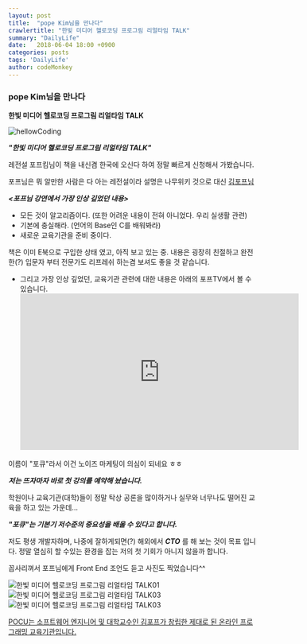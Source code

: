 ```yaml
---
layout: post
title:  "pope Kim님을 만나다"
crawlertitle: "한빛 미디어 헬로코딩 프로그림 리얼타임 TALK"
summary: "DailyLife"
date:   2018-06-04 18:00 +0900
categories: posts
tags: 'DailyLife'
author: codeMonkey
---
```


### pope Kim님을 만나다

**한빛 미디어 헬로코딩 프로그림 리얼타임 TALK**

![hellowCoding](/jsStudyBlog/assets/images/post/hellowCoding.jpg)

***"한빛 미디어 헬로코딩 프로그림 리얼타임 TALK"***

레전설 포프킴님이 책을 내신겸 한국에 오신다 하여 정말 빠르게 신청해서 가봤습니다.

포프님은 뭐 알만한 사람은 다 아는 레전설이라 설명은 나무위키 것으로 대신
[김포프님](https://namu.wiki/w/%EA%B9%80%ED%8F%AC%ED%94%84)


***<포프님 강연에서 가장 인상 깊었던 내용>***
- 모든 것이 알고리즘이다. (또한 어려운 내용이 전혀 아니었다. 우리 실생활 관련)
- 기본에 충실해라. (언어의 Base인 C를 배워봐라)
- 새로운 교육기관을 준비 중이다.

책은 이미 E북으로 구입한 상태 였고, 아직 보고 있는 중.
내용은 굉장히 친절하고 완전한(?) 입문자 부터 전문가도 리프레쉬 하는겸 보셔도 좋을 것 같습니다.

- 그리고 가장 인상 깊었던, 교육기관 관련에 대한 내용은 아래의 포프TV에서 볼 수 있습니다.
    <iframe width="560" height="315" src="https://www.youtube.com/embed/VpgFRPOVzCA" frameborder="0" allow="autoplay; encrypted-media" allowfullscreen></iframe>

이름이 "포큐"라서 이건 노이즈 마케팅이 의심이 되네요 ㅎㅎ

***저는 뜨자마자 바로 첫 강의를 예약해 놨습니다.***

학원이나 교육기관(대학)들이 정말 탁상 공론을 많이하거나 실무와 너무나도 떨어진
교육을 하고 있는 가운데... 

***"포큐"는 기본기 저수준의 중요성을 배울 수 있다고 합니다.***

저도 평생 개발자하며, 나중에 잘하게되면(?) 해외에서 ***CTO*** 를 해 보는 것이 목표 입니다. 정말 열심히 할 수있는 환경을 잡는 저의 첫 기회가 아니지 않을까 합니다.

꼽사리껴서 포프님에게 Front End 조언도 듣고 사진도 찍었습니다^^


![한빛 미디어 헬로코딩 프로그림 리얼타임 TALK01](/jsStudyBlog/assets/images/post/popeKim.jpg)
![한빛 미디어 헬로코딩 프로그림 리얼타임 TALK03](/jsStudyBlog/assets/images/post/popeKim02.jpg)
![한빛 미디어 헬로코딩 프로그림 리얼타임 TALK03](/jsStudyBlog/assets/images/post/popeKim03.jpg)


[POCU는 소프트웨어 엔지니어 및 대학교수인 김포프가 창립한 제대로 된 온라인 프로그래밍 교육기관입니다.](https://pocu.academy/ko)